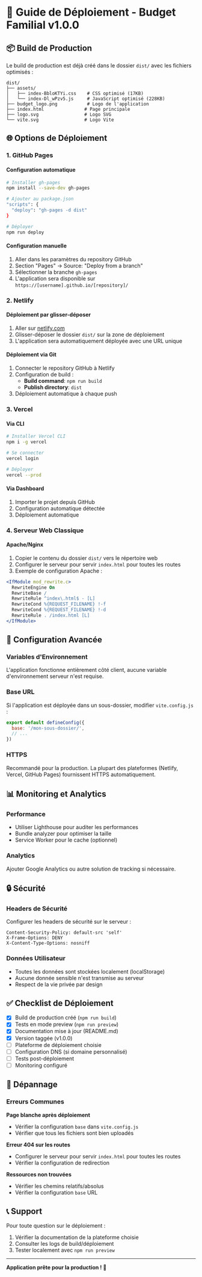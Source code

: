 # 🚀 Guide de Déploiement - Budget Familial v1.0.0

## 📦 Build de Production

Le build de production est déjà créé dans le dossier `dist/` avec les fichiers optimisés :

```
dist/
├── assets/
│   ├── index-BbloKTYi.css    # CSS optimisé (17KB)
│   └── index-Dl_wPzv5.js     # JavaScript optimisé (228KB)
├── budget_logo.png           # Logo de l'application
├── index.html               # Page principale
├── logo.svg                 # Logo SVG
└── vite.svg                 # Logo Vite
```

## 🌐 Options de Déploiement

### 1. GitHub Pages

#### Configuration automatique
```bash
# Installer gh-pages
npm install --save-dev gh-pages

# Ajouter au package.json
"scripts": {
  "deploy": "gh-pages -d dist"
}

# Déployer
npm run deploy
```

#### Configuration manuelle
1. Aller dans les paramètres du repository GitHub
2. Section "Pages" → Source: "Deploy from a branch"
3. Sélectionner la branche `gh-pages`
4. L'application sera disponible sur `https://[username].github.io/[repository]/`

### 2. Netlify

#### Déploiement par glisser-déposer
1. Aller sur [netlify.com](https://netlify.com)
2. Glisser-déposer le dossier `dist/` sur la zone de déploiement
3. L'application sera automatiquement déployée avec une URL unique

#### Déploiement via Git
1. Connecter le repository GitHub à Netlify
2. Configuration de build :
   - **Build command**: `npm run build`
   - **Publish directory**: `dist`
3. Déploiement automatique à chaque push

### 3. Vercel

#### Via CLI
```bash
# Installer Vercel CLI
npm i -g vercel

# Se connecter
vercel login

# Déployer
vercel --prod
```

#### Via Dashboard
1. Importer le projet depuis GitHub
2. Configuration automatique détectée
3. Déploiement automatique

### 4. Serveur Web Classique

#### Apache/Nginx
1. Copier le contenu du dossier `dist/` vers le répertoire web
2. Configurer le serveur pour servir `index.html` pour toutes les routes
3. Exemple de configuration Apache :
```apache
<IfModule mod_rewrite.c>
  RewriteEngine On
  RewriteBase /
  RewriteRule ^index\.html$ - [L]
  RewriteCond %{REQUEST_FILENAME} !-f
  RewriteCond %{REQUEST_FILENAME} !-d
  RewriteRule . /index.html [L]
</IfModule>
```

## 🔧 Configuration Avancée

### Variables d'Environnement
L'application fonctionne entièrement côté client, aucune variable d'environnement serveur n'est requise.

### Base URL
Si l'application est déployée dans un sous-dossier, modifier `vite.config.js` :
```javascript
export default defineConfig({
  base: '/mon-sous-dossier/',
  // ...
})
```

### HTTPS
Recommandé pour la production. La plupart des plateformes (Netlify, Vercel, GitHub Pages) fournissent HTTPS automatiquement.

## 📊 Monitoring et Analytics

### Performance
- Utiliser Lighthouse pour auditer les performances
- Bundle analyzer pour optimiser la taille
- Service Worker pour le cache (optionnel)

### Analytics
Ajouter Google Analytics ou autre solution de tracking si nécessaire.

## 🔒 Sécurité

### Headers de Sécurité
Configurer les headers de sécurité sur le serveur :
```
Content-Security-Policy: default-src 'self'
X-Frame-Options: DENY
X-Content-Type-Options: nosniff
```

### Données Utilisateur
- Toutes les données sont stockées localement (localStorage)
- Aucune donnée sensible n'est transmise au serveur
- Respect de la vie privée par design

## ✅ Checklist de Déploiement

- [x] Build de production créé (`npm run build`)
- [x] Tests en mode preview (`npm run preview`)
- [x] Documentation mise à jour (README.md)
- [x] Version taggée (v1.0.0)
- [ ] Plateforme de déploiement choisie
- [ ] Configuration DNS (si domaine personnalisé)
- [ ] Tests post-déploiement
- [ ] Monitoring configuré

## 🚨 Dépannage

### Erreurs Communes

**Page blanche après déploiement**
- Vérifier la configuration `base` dans `vite.config.js`
- Vérifier que tous les fichiers sont bien uploadés

**Erreur 404 sur les routes**
- Configurer le serveur pour servir `index.html` pour toutes les routes
- Vérifier la configuration de redirection

**Ressources non trouvées**
- Vérifier les chemins relatifs/absolus
- Vérifier la configuration `base` URL

## 📞 Support

Pour toute question sur le déploiement :
1. Vérifier la documentation de la plateforme choisie
2. Consulter les logs de build/déploiement
3. Tester localement avec `npm run preview`

---

**Application prête pour la production ! 🎉**
